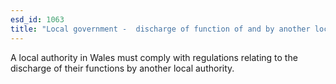 ```yaml
---
esd_id: 1063
title: "Local government -  discharge of function of and by another local authority"
---
```


A local authority in Wales must comply with regulations relating to the discharge of their functions by another local authority.

